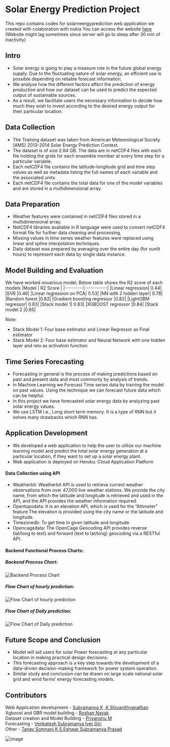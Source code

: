 # Solar Energy Prediction Project
This repo contains codes for solarneergyprediction web application we created with colaboration with nokia
You can access the website [here](https://solarenergyprediction.herokuapp.com/)
(Website might lag sometimes since server will go to sleep after 30 min of inactivity)
## Intro
* Solar energy is going to play a measure role in the future global
energy supply. Due to the fluctuating nature of solar energy, an
efficient use is possible depending on reliable forecast information.
* We analyse how the different factors affect the prediction of energy
production and how our dataset can be used to predict the expected
output of sustainable sources.
* As a result, we facilitate users the necessary information to decide
how much they wish to invest according to the desired energy output
for their particular location.
## Data Collection
* The Training dataset was taken from American Meteorological
Society (AMS) 2013-2014 Solar Energy Prediction Contest.
* The dataset is of size 2.84 GB. The data are in netCDF4 files with
each file holding the grids for each ensemble member at every time
step for a particular variable.
* Each netCDF4 file contains the latitude-longitude grid and time step
values as well as metadata listing the full names of each variable and
the associated units.
* Each netCDF4 file contains the total data for one of the model
variables and are stored in a multidimensional array.
## Data Preparation
* Weather features were contained in netCDF4 files stored in a
multidimensional array.
* NetCDF4 libraries available in R language were used to convert
netCDF4 format file for further data cleaning and processing.
* Missing values in time series weather features were replaced using
linear and spline interpolation techniques.
* Daily dataset was prepared by averaging over the entire day (for sunlit
hours) to represent each data by single data instance.
## Model Building and Evaluation
We have worked onvarious model, Below table shows the R2 score of each models
|Model    | R2 Score  |
|---------|-----------|
|Linear regression| 0.44|
|SVR |0.46|
|Linear regression on PCA| 0.53|
|NN with 2 hidden layer| 0.78|
|Random forest |0.82|
|Gradient boosting regressor |0.82|
|LightGBM regressor| 0.83|
|Stack model 1| 0.83|
|XGBOOST regressor |0.84|
|Stack model 2 |0.85|

Note:
* Stack Model 1: Four base estimator and Linear Regressor as Final estimator
* Stack Model 2: Four base estimator and Neural Network with one hidden layer and relu as
activation function
## Time Series Forecasting
* Forecasting in general is the process of making predictions based on
past and present data and most commonly by analysis of trends.
* In Machine Learning we Forecast Time series data by training the
model on past values. Using the technique we can forecast future
data which can be helpful.
* In this project we have forecasted solar energy data by analyzing past
solar energy values.
* We use LSTM i.e., Long short term memory. It is a type of RNN but
it solves many drawbacks which RNN has.
## Application Development
* We developed a web application to help the user to utilize our
machine learning model and predict the total solar energy generation
at a particular location, if they want to set up a solar energy plant.
* Web application is deployed on Heroku: Cloud Application Platform
#### Data Collection using API
* Weatherbit: Weatherbit API is used to retrieve current weather
observations from over 47,000 live weather stations. We provide the
city name, from which the latitude and longitude is retrieved and used
in the API, and the API provides the weather information required.
* Opentopodata: It is an elevation API, which is used for the
“Altimeter” feature.The elevation is provided using the city name or
the latitude and longitude.
* Timezonedb: To get time in given latitude and longitude.
* Opencagedata: The OpenCage Geocoding API provides reverse
(lat/long to text) and forward (text to lat/long) geocoding via a
RESTful API.
#### Backend Functional Process Charts:
##### Backend Process Chart:
![Backend Process Chart](https://user-images.githubusercontent.com/64394655/146876197-bfd299f0-6e7c-4340-a71d-18a047e3a4d4.png)
##### Flow Chart of hourly prediction:
![Flow Chart of hourly prediction](https://user-images.githubusercontent.com/64394655/146876309-c42a626d-44d2-4a9b-8c98-84854560bdf4.png)
##### Flow Chart of Daily prediction:
![Flow Chart of Daily prediction](https://user-images.githubusercontent.com/64394655/146876382-242acca3-0712-4dde-bb75-666acfa520f4.png)
## Future Scope and Conclusion
* Model will aid users for solar Power forecasting at any particular
location in making practical design decisions.
* This forecasting approach is a key step towards the development of a
data-driven decision-making framework for power system operation.
* Similar study and conclusion can be drawn on large scale national
solar grid and wind farms’ energy forecasting models.
## Contributors
Web Application development - [Subramanya K](https://github.com/subramanyakrishna) ,[K Shivanithyanathan](https://github.com/shivanithyak)  
Xgboost and GBR model building - [Roshan Nayak](https://github.com/RosNayak)  
Dataset creation and Model Building - [Priyanshu M](https://github.com/priyanshu-m)  
Forecasting - [Venkatesh Subramanya Iyer Giri](https://github.com/vendroid7)  
Other - [Tanay Somnani](https://github.com/TanSom),[K S Eshwar Subramanya Prasad](https://github.com/EshSubP)

![image](https://user-images.githubusercontent.com/64394655/146876625-ea876c6b-f525-4259-9f9c-d0f4914e6e21.png)

